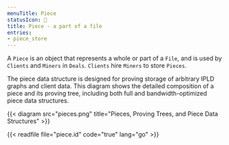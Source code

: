 ```yaml
---
menuTitle: Piece
statusIcon: 🔁
title: Piece - a part of a file
entries:
- piece_store
---
```



A `Piece` is an object that represents a whole or part of a `File`,
and is used by `Clients` and `Miners` in `Deals`. `Clients` hire `Miners`
to store `Pieces`. 

The piece data structure is designed for proving storage of arbitrary
IPLD graphs and client data. This diagram shows the detailed composition
of a piece and its proving tree, including both full and bandwidth-optimized
piece data structures.

{{< diagram src="pieces.png" title="Pieces, Proving Trees, and Piece Data Structures" >}}

{{< readfile file="piece.id" code="true" lang="go" >}}
